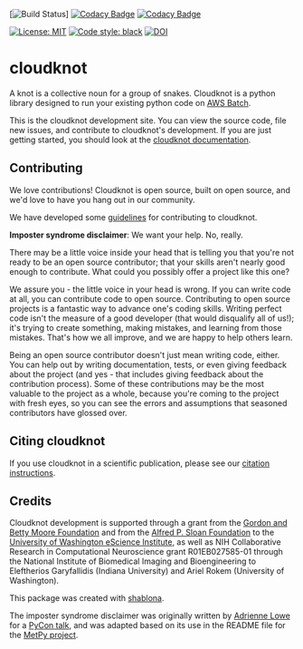 [![Build Status](https://github.com/nrdg/cloudknot/workflows/build/badge.svg)]
[![Codacy Badge](https://app.codacy.com/project/badge/Grade/d6fa3a18646f4a8089c7c897819d0342)](https://www.codacy.com/manual/richford/cloudknot?utm_source=github.com&amp;utm_medium=referral&amp;utm_content=nrdg/cloudknot&amp;utm_campaign=Badge_Grade)
[![Codacy Badge](https://app.codacy.com/project/badge/Coverage/d6fa3a18646f4a8089c7c897819d0342)](https://www.codacy.com/manual/richford/cloudknot?utm_source=github.com&utm_medium=referral&utm_content=nrdg/cloudknot&utm_campaign=Badge_Coverage)

[![License: MIT](https://img.shields.io/badge/License-MIT-yellow.svg)](https://opensource.org/licenses/MIT)
[![Code style: black](https://img.shields.io/badge/code%20style-black-000000.svg)](https://github.com/python/black)
[![DOI](https://zenodo.org/badge/102051437.svg)](https://zenodo.org/badge/latestdoi/102051437)

# cloudknot

A knot is a collective noun for a group of snakes. Cloudknot is a python
library designed to run your existing python code on
[AWS Batch](https://aws.amazon.com/batch).

This is the cloudknot development site. You can view the source code, file new
issues, and contribute to cloudknot's development. If you are just getting
started, you should look at the
[cloudknot documentation](https://nrdg.github.io/cloudknot/).

## Contributing

We love contributions! Cloudknot is open source, built on open source,
and we'd love to have you hang out in our community.

We have developed some [guidelines](CONTRIBUTING.md) for contributing to
cloudknot.

**Imposter syndrome disclaimer**: We want your help. No, really.

There may be a little voice inside your head that is telling you that
you're not ready to be an open source contributor; that your skills
aren't nearly good enough to contribute. What could you possibly offer a
project like this one?

We assure you - the little voice in your head is wrong. If you can
write code at all, you can contribute code to open source. Contributing
to open source projects is a fantastic way to advance one's coding
skills. Writing perfect code isn't the measure of a good developer (that
would disqualify all of us!); it's trying to create something, making
mistakes, and learning from those mistakes. That's how we all improve,
and we are happy to help others learn.

Being an open source contributor doesn't just mean writing code, either.
You can help out by writing documentation, tests, or even giving
feedback about the project (and yes - that includes giving feedback
about the contribution process). Some of these contributions may be the
most valuable to the project as a whole, because you're coming to the
project with fresh eyes, so you can see the errors and assumptions that
seasoned contributors have glossed over.

## Citing cloudknot

If you use cloudknot in a scientific publication, please see our [citation
instructions](https://nrdg/github.io/cloudknot/index.html#citing-cloudknot).

## Credits

Cloudknot development is supported through a grant from the [Gordon
and Betty Moore Foundation](https://www.moore.org/) and from the
[Alfred P. Sloan Foundation](https://sloan.org/) to the [University of
Washington eScience Institute](http://escience.washington.edu/), as
well as NIH Collaborative Research in Computational Neuroscience grant
R01EB027585-01 through the National Institute of Biomedical Imaging and
Bioengineering to Eleftherios Garyfallidis (Indiana University) and
Ariel Rokem (University of Washington).

This package was created with
[shablona](https://github.com/uwescience/shablona).

The imposter syndrome disclaimer was originally written by
[Adrienne Lowe](https://github.com/adriennefriend) for a [PyCon
talk](https://www.youtube.com/watch?v=6Uj746j9Heo), and was
adapted based on its use in the README file for the [MetPy
project](https://github.com/Unidata/MetPy).
